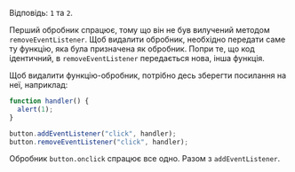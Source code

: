 Відповідь: `1` та `2`.

Перший обробник спрацює, тому що він не був вилучений методом `removeEventListener`. Щоб видалити обробник, необхідно передати саме ту функцію, яка була призначена як обробник. Попри те, що код ідентичний, в `removeEventListener` передається нова, інша функція.

Щоб видалити функцію-обробник, потрібно десь зберегти посилання на неї, наприклад:

```js
function handler() {
  alert(1);
}

button.addEventListener("click", handler);
button.removeEventListener("click", handler);
```

Обробник `button.onclick` спрацює все одно. Разом з `addEventListener`.

